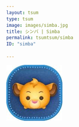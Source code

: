 ```yaml
---
layout: tsum
type: tsum
image: images/simba.jpg
title: シンバ | Simba
permalink: tsumtsum/simba
ID: "simba"

---
```

<img class="ui image" src="../images/simba.jpg">
